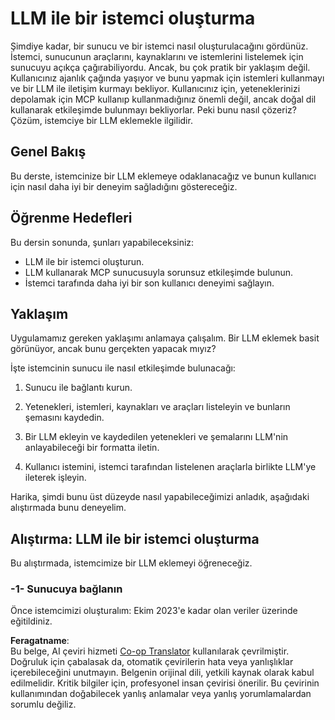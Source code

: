 <!--
CO_OP_TRANSLATOR_METADATA:
{
  "original_hash": "abbb199eb22fdffa44a0de4db6a5ea49",
  "translation_date": "2025-05-17T10:20:33+00:00",
  "source_file": "03-GettingStarted/03-llm-client/README.md",
  "language_code": "tr"
}
-->
# LLM ile bir istemci oluşturma

Şimdiye kadar, bir sunucu ve bir istemci nasıl oluşturulacağını gördünüz. İstemci, sunucunun araçlarını, kaynaklarını ve istemlerini listelemek için sunucuyu açıkça çağırabiliyordu. Ancak, bu çok pratik bir yaklaşım değil. Kullanıcınız ajanlık çağında yaşıyor ve bunu yapmak için istemleri kullanmayı ve bir LLM ile iletişim kurmayı bekliyor. Kullanıcınız için, yeteneklerinizi depolamak için MCP kullanıp kullanmadığınız önemli değil, ancak doğal dil kullanarak etkileşimde bulunmayı bekliyorlar. Peki bunu nasıl çözeriz? Çözüm, istemciye bir LLM eklemekle ilgilidir.

## Genel Bakış

Bu derste, istemcinize bir LLM eklemeye odaklanacağız ve bunun kullanıcı için nasıl daha iyi bir deneyim sağladığını göstereceğiz.

## Öğrenme Hedefleri

Bu dersin sonunda, şunları yapabileceksiniz:

- LLM ile bir istemci oluşturun.
- LLM kullanarak MCP sunucusuyla sorunsuz etkileşimde bulunun.
- İstemci tarafında daha iyi bir son kullanıcı deneyimi sağlayın.

## Yaklaşım

Uygulamamız gereken yaklaşımı anlamaya çalışalım. Bir LLM eklemek basit görünüyor, ancak bunu gerçekten yapacak mıyız?

İşte istemcinin sunucu ile nasıl etkileşimde bulunacağı:

1. Sunucu ile bağlantı kurun.

1. Yetenekleri, istemleri, kaynakları ve araçları listeleyin ve bunların şemasını kaydedin.

1. Bir LLM ekleyin ve kaydedilen yetenekleri ve şemalarını LLM'nin anlayabileceği bir formatta iletin.

1. Kullanıcı istemini, istemci tarafından listelenen araçlarla birlikte LLM'ye ileterek işleyin.

Harika, şimdi bunu üst düzeyde nasıl yapabileceğimizi anladık, aşağıdaki alıştırmada bunu deneyelim.

## Alıştırma: LLM ile bir istemci oluşturma

Bu alıştırmada, istemcimize bir LLM eklemeyi öğreneceğiz.

### -1- Sunucuya bağlanın

Önce istemcimizi oluşturalım:
Ekim 2023'e kadar olan veriler üzerinde eğitildiniz.

**Feragatname**:  
Bu belge, AI çeviri hizmeti [Co-op Translator](https://github.com/Azure/co-op-translator) kullanılarak çevrilmiştir. Doğruluk için çabalasak da, otomatik çevirilerin hata veya yanlışlıklar içerebileceğini unutmayın. Belgenin orijinal dili, yetkili kaynak olarak kabul edilmelidir. Kritik bilgiler için, profesyonel insan çevirisi önerilir. Bu çevirinin kullanımından doğabilecek yanlış anlamalar veya yanlış yorumlamalardan sorumlu değiliz.